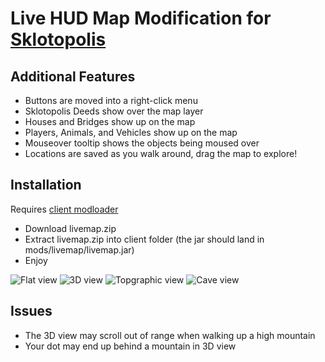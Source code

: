 # Live HUD Map Modification for [Sklotopolis](https://sklotopolis.com/)

## Additional Features
* Buttons are moved into a right-click menu
* Sklotopolis Deeds show over the map layer
* Houses and Bridges show up on the map
* Players, Animals, and Vehicles show up on the map
* Mouseover tooltip shows the objects being moused over
* Locations are saved as you walk around, drag the map to explore!

## Installation
Requires [client modloader](https://github.com/ago1024/WurmClientModLauncher/releases/latest)

* Download livemap.zip
* Extract livemap.zip into client folder (the jar should land in mods/livemap/livemap.jar)
* Enjoy

![Flat view](http://i.imgur.com/uTrcTix.png) ![3D view](http://i.imgur.com/BIOwfvm.png) ![Topgraphic view](http://i.imgur.com/oEuKg7j.png) ![Cave view](http://i.imgur.com/OChWVAh.png)

## Issues
* The 3D view may scroll out of range when walking up a high mountain
* Your dot may end up behind a mountain in 3D view